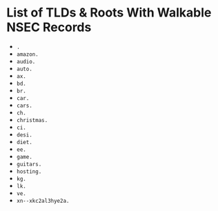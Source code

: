 # List of TLDs & Roots With Walkable NSEC Records

* `.`
* `amazon.`
* `audio.`
* `auto.`
* `ax.`
* `bd.`
* `br.`
* `car.`
* `cars.`
* `ch.`
* `christmas.`
* `ci.`
* `desi.`
* `diet.`
* `ee.`
* `game.`
* `guitars.`
* `hosting.`
* `kg.`
* `lk.`
* `ve.`
* `xn--xkc2al3hye2a.`
